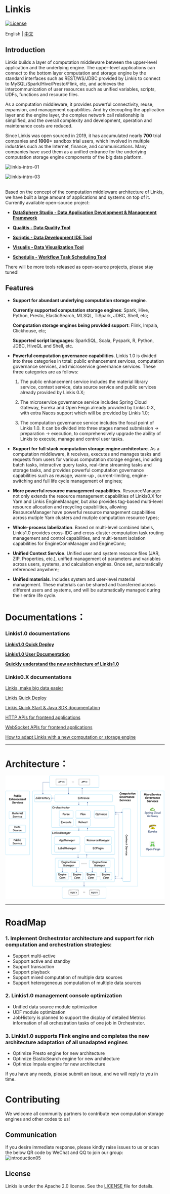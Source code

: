 Linkis
============

[![License](https://img.shields.io/badge/license-Apache%202-4EB1BA.svg)](https://www.apache.org/licenses/LICENSE-2.0.html)

English | [中文](README-ZH.md)

## Introduction

 Linkis builds a layer of computation middleware between the upper-level application and the underlying engine. The upper-level applications can connect to the bottom layer computation and storage engine by the standard interfaces such as REST/WS/JDBC provided by Linkis to connect to MySQL/Spark/Hive/Presto/Flink, etc, and achieves the intercommunication of user resources such as unified variables, scripts, UDFs, functions and resource files.

 As a computation middleware, it provides powerful connectivity, reuse, expansion, and management capabilities. And by decoupling the application layer and the engine layer, the complex network call relationship is simplified, and the overall complexity and development, operation and maintenance costs are reduced.

 Since Linkis was open sourced in 2019, it has accumulated nearly **700** trial companies and **1000+** sandbox trial users, which involved in multiple industries such as the Internet, finance, and communications. Many companies have used them as a unified entrance for the underlying computation storage engine components of the big data platform.


![linkis-intro-01](https://user-images.githubusercontent.com/11496700/84615498-c3030200-aefb-11ea-9b16-7e4058bf6026.png)

![linkis-intro-03](https://user-images.githubusercontent.com/11496700/84615483-bb435d80-aefb-11ea-81b5-67f62b156628.png)
<br>
<br>

 Based on the concept of the computation middleware architecture of Linkis, we have built a large amount of applications and systems on top of it. Currently available open-source project: 
 
 - [**DataSphere Studio - Data Application Development & Management Framework**](https://github.com/WeBankFinTech/DataSphereStudio)
 
 - [**Qualitis - Data Quality Tool**](https://github.com/WeBankFinTech/Qualitis)
 
 - [**Scriptis - Data Development IDE Tool**](https://github.com/WeBankFinTech/Scriptis)
 
 - [**Visualis - Data Visualization Tool**](https://github.com/WeBankFinTech/Visualis)

 - [**Schedulis - Workflow Task Scheduling Tool**](https://github.com/WeBankFinTech/Schedulis)

 There will be more tools released as open-source projects, please stay tuned!

## Features

- **Support for abundant underlying computation storage engine**.

    **Currently supported computation storage engines**: Spark, Hive, Python, Presto, ElasticSearch, MLSQL, TiSpark, JDBC, Shell, etc;
    
    **Computation storage engines being provided support**: Flink, Impala, Clickhouse, etc;
    
    **Supported script languages**: SparkSQL, Scala, Pyspark, R, Python, JDBC, HiveQL and Shell, etc.
  
- **Powerful computation governance capabilities**. Linkis 1.0 is divided into three categories in total: public enhancement services, computation governance services, and microservice governance services. These three categories are as follows:
                                                    
    1. The public enhancement service includes the material library service, context service, data source service and public services already provided by Linkis 0.X;
                                                    
    2. The microservice governance service includes Spring Cloud Gateway, Eureka and Open Feign already provided by Linkis 0.X, with extra Nacos support which will be provided by Linkis 1.0;
                                                    
    3. The computation governance service includes the focal point of Linkis 1.0. It can be divided into three stages named submission -> preparation -> execution, to comprehensively upgrade the ability of Linkis to execute, manage and control user tasks.


- **Support for full stack computation storage engine architecture**. As a computation middleware, it receives, executes and manages tasks and requests from users for various computation storage engines, including batch tasks, interactive query tasks, real-time streaming tasks and storage tasks, and provides powerful computation governance capabilities such as reusage, warm-up , current-limiting, engine-switching and full life cycle management of engines;

- **More powerful resource management capabilities**. ResourceManager not only extends the resource management capabilities of Linkis0.X for Yarn and Linkis EngineManager, but also provides tag-based multi-level resource allocation and recycling capabilities, allowing ResourceManager have powerful resource management capabilities across mutiple Yarn clusters and mutiple computation resource types;

- **Whole-process labelization**. Based on multi-level combined labels, Linkis1.0 provides cross-IDC and cross-cluster computation task routing management and control capabilities, and multi-tenant isolation capabilities for EngineConnManager and EngineConn;

- **Unified Context Service**. Unified user and system resource files (JAR, ZIP, Properties, etc.), unified management of parameters and variables across users, systems, and calculation engines. Once set, automatically referenced anywhere;

- **Unified materials**. Includes system and user-level material management. These materials can be shared and transferred across different users and systems, and will be automatically managed during their entire life cycle.


# Documentations：

### Linkis1.0 documentations

[**Linkis1.0 Quick Deploy**](https://github.com/WeBankFinTech/Linkis/wiki/%E5%A6%82%E4%BD%95%E5%BF%AB%E9%80%9F%E5%AE%89%E8%A3%85%E4%BD%BF%E7%94%A8Linkis-1.0-RC1)

[**Linkis1.0 User Documentation**](https://github.com/WeBankFinTech/Linkis/wiki/Linkis1.0%E7%94%A8%E6%88%B7%E4%BD%BF%E7%94%A8%E6%96%87%E6%A1%A3)

[**Quickly understand the new architecture of Linkis1.0**](https://github.com/WeBankFinTech/Linkis/wiki/Linkis1.0%E4%B8%8ELinkis0.X%E7%9A%84%E5%8C%BA%E5%88%AB%E7%AE%80%E8%BF%B0)

### Linkis0.X documentations

[Linkis, make big data easier](docs/en_US/ch3/Linkis_Introduction.md)

[Linkis Quick Deploy](docs/en_US/ch1/deploy.md)

[Linkis Quick Start & Java SDK documentation](docs/en_US/ch3/Linkis_Java_SDK_doc.md)

[HTTP APIs for frontend applications](docs/en_US/ch3/Linkis_HTTP_API_Doc.md)

[WebSocket APIs for frontend applications](docs/en_US/ch3/Linkis_WebSocket_API_Doc.md)

[How to adapt Linkis with a new computation or storage engine](docs/en_US/ch3/How_to_adapt_Linkis_with_a_new_computation_or_storage_engine.md)

----

# Architecture：

![architecture](images/en_US/Linkis1.0/architecture/Linkis1.0-architecture.png)

----

# RoadMap

### 1. Implement Orchestrator architecture and support for rich computation and orchestration strategies:

- Support multi-active
- Support active and standby
- Support transaction
- Support playback
- Support mixed computation of multiple data sources
- Support heterogeneous computation of multiple data sources

### 2. Linkis1.0 management console optimization

- Unified data source module optimization
- UDF module optimization
- JobHistory is planned to support the display of detailed Metrics information of all orchestration tasks of one job in Orchestrator.

### 3. Linkis1.0 supports Flink engine and completes the new architecture adaptation of all unadapted engines

- Optimize Presto engine for new architecture
- Optimize ElasticSearch engine for new architecture
- Optimize Impala engine for new architecture

 If you have any needs, please submit an issue, and we will reply to you in time.

# Contributing

 We welcome all community partners to contribute new computation storage engines and other codes to us!

## Communication

 If you desire immediate response, please kindly raise issues to us or scan the below QR code by WeChat and QQ to join our group:
<br>
![introduction05](https://user-images.githubusercontent.com/11496700/84615565-f2197380-aefb-11ea-8288-c2d7b0410933.png)

## License

 Linkis is under the Apache 2.0 license. See the [LICENSE ](http://www.apache.org/licenses/LICENSE-2.0)file for details.
